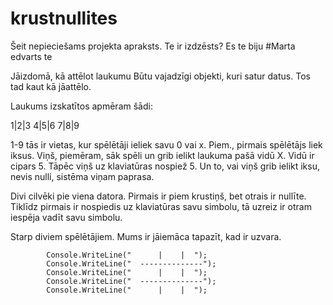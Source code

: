 # krustnullites
Šeit nepieciešams projekta apraksts.
Te ir izdzēsts?
Es te biju #Marta
edvarts te

Jāizdomā, kā attēlot laukumu 
Būtu vajadzīgi objekti, kuri satur datus. Tos tad kaut kā jāattēlo. 

Laukums izskatītos apmēram šādi:

1|2|3
4|5|6
7|8|9
  
  1-9 tās ir vietas, kur spēlētāji ieliek savu 0 vai x. 
  Piem., pirmais spēlētājs liek iksus. Viņš, piemēram, sāk spēli un grib ielikt laukuma pašā vidū X. Vidū ir cipars 5. Tāpēc viņš uz klaviatūras nospiež 5. Un to, vai viņš grib ielikt iksu, nevis nulli, sistēma viņam paprasa. 
                             


Divi cilvēki pie viena datora. Pirmais ir piem krustiņš, bet otrais ir nullīte. Tiklīdz pirmais ir nospiedis uz klaviatūras savu simbolu, tā uzreiz ir otram iespēja vadīt savu simbolu. 


Starp diviem spēlētājiem. Mums ir jāiemāca tapazīt, kad ir uzvara.

            Console.WriteLine("      |    |  ");
            Console.WriteLine("  --------------");
            Console.WriteLine("      |    |  ");
            Console.WriteLine("  --------------");
            Console.WriteLine("      |    |  ");
